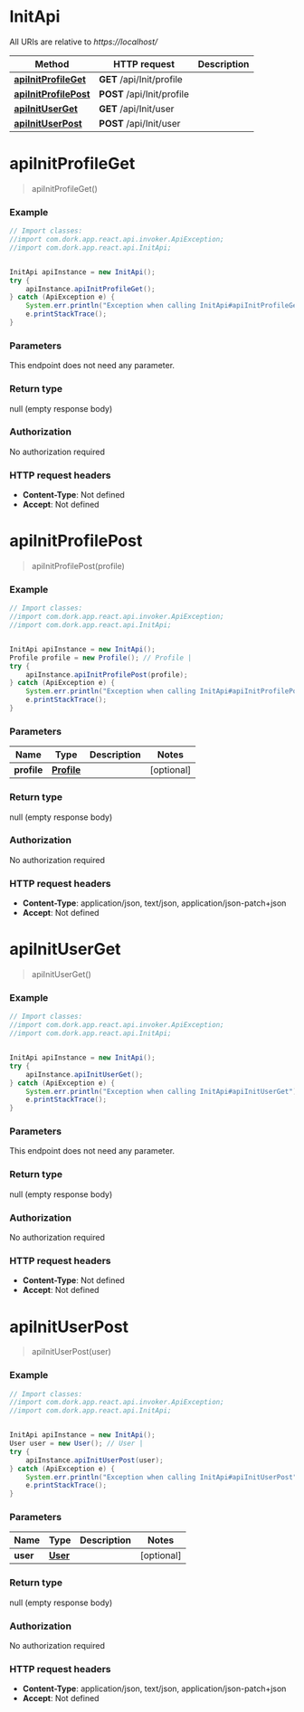 # InitApi

All URIs are relative to *https://localhost/*

Method | HTTP request | Description
------------- | ------------- | -------------
[**apiInitProfileGet**](InitApi.md#apiInitProfileGet) | **GET** /api/Init/profile | 
[**apiInitProfilePost**](InitApi.md#apiInitProfilePost) | **POST** /api/Init/profile | 
[**apiInitUserGet**](InitApi.md#apiInitUserGet) | **GET** /api/Init/user | 
[**apiInitUserPost**](InitApi.md#apiInitUserPost) | **POST** /api/Init/user | 


<a name="apiInitProfileGet"></a>
# **apiInitProfileGet**
> apiInitProfileGet()



### Example
```java
// Import classes:
//import com.dork.app.react.api.invoker.ApiException;
//import com.dork.app.react.api.InitApi;


InitApi apiInstance = new InitApi();
try {
    apiInstance.apiInitProfileGet();
} catch (ApiException e) {
    System.err.println("Exception when calling InitApi#apiInitProfileGet");
    e.printStackTrace();
}
```

### Parameters
This endpoint does not need any parameter.

### Return type

null (empty response body)

### Authorization

No authorization required

### HTTP request headers

 - **Content-Type**: Not defined
 - **Accept**: Not defined

<a name="apiInitProfilePost"></a>
# **apiInitProfilePost**
> apiInitProfilePost(profile)



### Example
```java
// Import classes:
//import com.dork.app.react.api.invoker.ApiException;
//import com.dork.app.react.api.InitApi;


InitApi apiInstance = new InitApi();
Profile profile = new Profile(); // Profile | 
try {
    apiInstance.apiInitProfilePost(profile);
} catch (ApiException e) {
    System.err.println("Exception when calling InitApi#apiInitProfilePost");
    e.printStackTrace();
}
```

### Parameters

Name | Type | Description  | Notes
------------- | ------------- | ------------- | -------------
 **profile** | [**Profile**](Profile.md)|  | [optional]

### Return type

null (empty response body)

### Authorization

No authorization required

### HTTP request headers

 - **Content-Type**: application/json, text/json, application/json-patch+json
 - **Accept**: Not defined

<a name="apiInitUserGet"></a>
# **apiInitUserGet**
> apiInitUserGet()



### Example
```java
// Import classes:
//import com.dork.app.react.api.invoker.ApiException;
//import com.dork.app.react.api.InitApi;


InitApi apiInstance = new InitApi();
try {
    apiInstance.apiInitUserGet();
} catch (ApiException e) {
    System.err.println("Exception when calling InitApi#apiInitUserGet");
    e.printStackTrace();
}
```

### Parameters
This endpoint does not need any parameter.

### Return type

null (empty response body)

### Authorization

No authorization required

### HTTP request headers

 - **Content-Type**: Not defined
 - **Accept**: Not defined

<a name="apiInitUserPost"></a>
# **apiInitUserPost**
> apiInitUserPost(user)



### Example
```java
// Import classes:
//import com.dork.app.react.api.invoker.ApiException;
//import com.dork.app.react.api.InitApi;


InitApi apiInstance = new InitApi();
User user = new User(); // User | 
try {
    apiInstance.apiInitUserPost(user);
} catch (ApiException e) {
    System.err.println("Exception when calling InitApi#apiInitUserPost");
    e.printStackTrace();
}
```

### Parameters

Name | Type | Description  | Notes
------------- | ------------- | ------------- | -------------
 **user** | [**User**](User.md)|  | [optional]

### Return type

null (empty response body)

### Authorization

No authorization required

### HTTP request headers

 - **Content-Type**: application/json, text/json, application/json-patch+json
 - **Accept**: Not defined

